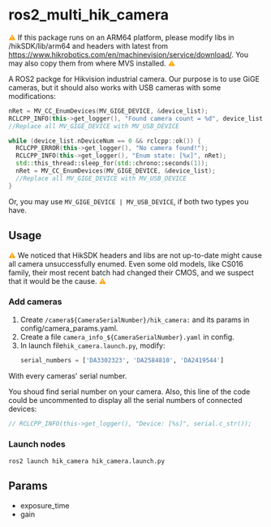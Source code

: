 # ros2_multi_hik_camera

<span style="color: orange;">⚠️</span>
If this package runs on an ARM64 platform, please modify libs in /hikSDK/lib/arm64 and headers with latest from https://www.hikrobotics.com/en/machinevision/service/download/. You may also copy them from where MVS installed.
<span style="color: orange;">⚠️</span>

A ROS2 packge for Hikvision industrial camera. 
Our purpose is to use GiGE cameras, but it should also works with USB cameras with some modifications:
```C++
nRet = MV_CC_EnumDevices(MV_GIGE_DEVICE, &device_list);
RCLCPP_INFO(this->get_logger(), "Found camera count = %d", device_list.nDeviceNum);
//Replace all MV_GIGE_DEVICE with MV_USB_DEVICE

while (device_list.nDeviceNum == 0 && rclcpp::ok()) {
  RCLCPP_ERROR(this->get_logger(), "No camera found!");
  RCLCPP_INFO(this->get_logger(), "Enum state: [%x]", nRet);
  std::this_thread::sleep_for(std::chrono::seconds(1));
  nRet = MV_CC_EnumDevices(MV_GIGE_DEVICE, &device_list);
  //Replace all MV_GIGE_DEVICE with MV_USB_DEVICE
}
```
Or, you may use ``` MV_GIGE_DEVICE | MV_USB_DEVICE ```, if both two types you have.

## Usage
<span style="color: orange;">⚠️</span>
We noticed that HikSDK headers and libs are not up-to-date might cause all camera unsuccessfully enumed. Even some old models, like CS016 family, their most recent batch had changed their CMOS, and we suspect that it would be the cause.
<span style="color: orange;">⚠️</span>

### Add cameras
1. Create ```/camera${CameraSerialNumber}/hik_camera:``` and its params in config/camera_params.yaml.
2. Create a file ```camera_info_${CameraSerialNumber}.yaml``` in config.
3. In launch file```hik_camera.launch.py```, modify:
   ```Python
   serial_numbers = ['DA3302323', 'DA2584810', 'DA2419544']
   ```
  With every cameras' serial number.

You shoud find serial number on your camera. Also, this line of the code could be uncommented to display all the serial numbers of connected devices:
```C++
// RCLCPP_INFO(this->get_logger(), "Device: [%s]", serial.c_str());
```

### Launch nodes
```
ros2 launch hik_camera hik_camera.launch.py
```

## Params
- exposure_time
- gain
